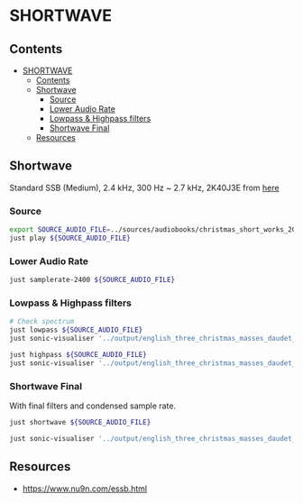 # SHORTWAVE

## Contents

- [SHORTWAVE](#shortwave)
  - [Contents](#contents)
  - [Shortwave](#shortwave-1)
    - [Source](#source)
    - [Lower Audio Rate](#lower-audio-rate)
    - [Lowpass \& Highpass filters](#lowpass--highpass-filters)
    - [Shortwave Final](#shortwave-final)
  - [Resources](#resources)

## Shortwave

Standard SSB (Medium), 2.4 kHz, 300 Hz ~ 2.7 kHz, 2K40J3E from [here](https://www.nu9n.com/essb.html)  

### Source

```sh
export SOURCE_AUDIO_FILE=../sources/audiobooks/christmas_short_works_2008_0812_64kb_mp3/english_three_christmas_masses_daudet_ajm_64kb.mp3
just play ${SOURCE_AUDIO_FILE}
```

### Lower Audio Rate

```sh
just samplerate-2400 ${SOURCE_AUDIO_FILE}
```

### Lowpass & Highpass filters

```sh
# Check spectrum 
just lowpass ${SOURCE_AUDIO_FILE}
just sonic-visualiser '../output/english_three_christmas_masses_daudet_ajm_64kb_lowpass.wav'

just highpass ${SOURCE_AUDIO_FILE}
just sonic-visualiser '../output/english_three_christmas_masses_daudet_ajm_64kb_highpass.wav'
```

### Shortwave Final

With final filters and condensed sample rate.  

```sh
just shortwave ${SOURCE_AUDIO_FILE}

just sonic-visualiser '../output/english_three_christmas_masses_daudet_ajm_64kb_shortwave.wav'
```

## Resources

* https://www.nu9n.com/essb.html

